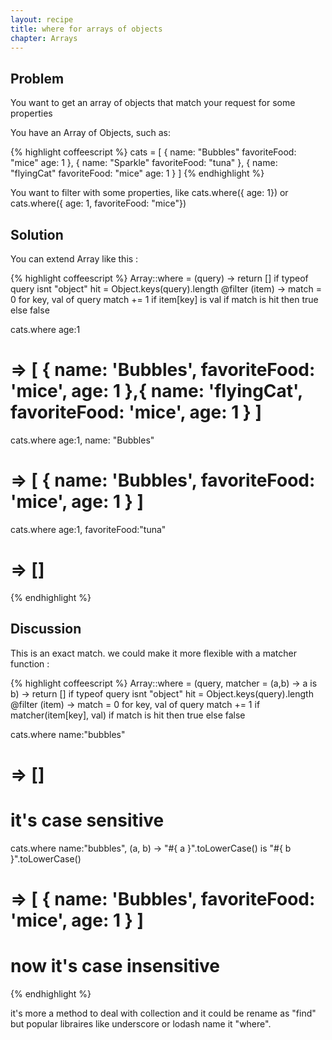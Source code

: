 ```yaml
---
layout: recipe
title: where for arrays of objects
chapter: Arrays
---
```

## Problem

You want to get an array of objects that match your request for some properties

You have an Array of Objects, such as:

{% highlight coffeescript %}
cats = [
  {
    name: "Bubbles"
    favoriteFood: "mice"
    age: 1
  },
  {
    name: "Sparkle"
    favoriteFood: "tuna"
  },
  {
    name: "flyingCat"
    favoriteFood: "mice"
    age: 1
  }
]
{% endhighlight %}

You want to filter with some properties, like cats.where({ age: 1}) or cats.where({ age: 1, favoriteFood: "mice"})

## Solution

You can extend Array like this : 

{% highlight coffeescript %}
Array::where = (query) ->
    return [] if typeof query isnt "object"
    hit = Object.keys(query).length
    @filter (item) ->
        match = 0
        for key, val of query
            match += 1 if item[key] is val
        if match is hit then true else false

cats.where age:1
# => [ { name: 'Bubbles', favoriteFood: 'mice', age: 1 },{ name: 'flyingCat', favoriteFood: 'mice', age: 1 } ]

cats.where age:1, name: "Bubbles"
# => [ { name: 'Bubbles', favoriteFood: 'mice', age: 1 } ]

cats.where age:1, favoriteFood:"tuna"
# => []
{% endhighlight %}

## Discussion

This is an exact match. we could make it more flexible with a matcher function :

{% highlight coffeescript %}
Array::where = (query, matcher = (a,b) -> a is b) ->
    return [] if typeof query isnt "object"
    hit = Object.keys(query).length
    @filter (item) ->
        match = 0
        for key, val of query
            match += 1 if matcher(item[key], val)
        if match is hit then true else false

cats.where name:"bubbles"
# => []
# it's case sensitive

cats.where name:"bubbles", (a, b) -> "#{ a }".toLowerCase() is "#{ b }".toLowerCase()
# => [ { name: 'Bubbles', favoriteFood: 'mice', age: 1 } ]
# now it's case insensitive
{% endhighlight %}

it's more a method to deal with collection and it could be rename as "find" but popular libraires like underscore or lodash name it "where". 
